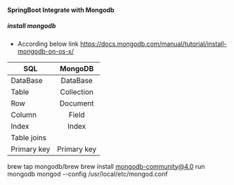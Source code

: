 
#### SpringBoot Integrate with Mongodb

##### install mongodb

- According below link 
 https://docs.mongodb.com/manual/tutorial/install-mongodb-on-os-x/
 
 
 
 | SQL           | MongoDB       | 
 | ------------- |:-------------:| 
 | DataBase      | DataBase      | 
 | Table         | Collection    |   
 | Row           | Document      |    
 | Column        | Field         |    
 | Index         | Index         |    
 | Table joins   |               |    
 | Primary key   | Primary key   |    

brew tap mongodb/brew
brew install mongodb-community@4.0
run mongodb 
mongod --config /usr/local/etc/mongod.conf